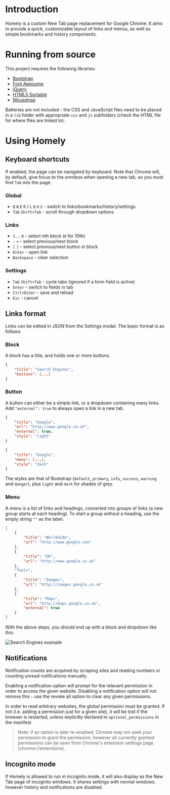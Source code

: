 Introduction
============

Homely is a custom New Tab page replacement for Google Chrome.  It aims to provide a quick, customizable layout of links and menus, as well as simple bookmarks and history components.


Running from source
===================

This project requires the following libraries:

* [Bootstrap](http://getboostrap.com)
* [Font Awesome](http://fontawesome.io)
* [jQuery](http://jquery.com)
* [HTML5 Sortable](http://farhadi.ir/projects/html5sortable/)
* [Mousetrap](http://craig.is/killing/mice)

Batteries are not included - the CSS and JavaScript files need to be placed in a `lib` folder with appropriate `css` and `js` subfolders (check the HTML file for where files are linked to).


Using Homely
============

Keyboard shortcuts
------------------

If enabled, the page can be navigated by keyboard.  Note that Chrome will, by default, give focus to the onmibox when opening a new tab, so you must first `Tab` into the page.

### Global

* `Q` `W` `E` `R` / `L` `B` `H` `S` - switch to links/bookmarks/history/settings
* `Tab` `Shift+Tab` - scroll through dropdown options

### Links

* `1` ... `0` - select nth block (`0` for 10th)
* `-` `=` - select previous/next block
* `[` `]` - select previous/next button in block
* `Enter` - open link
* `Backspace` - clear selection

### Settings

* `Tab` `Shift+Tab` - cycle tabs (ignored if a form field is active)
* `Enter` - switch to fields in tab
* `Ctrl+Enter` - save and reload
* `Esc` - cancel

Links format
------------

Links can be edited in JSON from the Settings modal.  The basic format is as follows:

### Block

A block has a title, and holds one or more buttons.

```json
{
    "title": "Search Engines",
    "buttons": [...]
}
```

### Button

A button can either be a simple link, or a dropdown containing many links.  Add `"external": true` to always open a link in a new tab.

```json
{
    "title": "Google",
    "url": "http://www.google.co.uk",
    "external": true,
    "style": "light"
}
```

```json
{
    "title": "Google",
    "menu": [...],
    "style": "dark"
}
```

The styles are that of Bootstrap (`default`, `primary`, `info`, `success`, `warning` and `danger`), plus `light` and `dark` for shades of grey.

### Menu

A menu is a list of links and headings, converted into groups of links (a new group starts at each heading).  To start a group without a heading, use the empty string `""` as the label.

```json
[
    {
        "title": "Worldwide",
        "url": "http://www.google.com"
    },
    {
        "title": "UK",
        "url": "http://www.google.co.uk"
    },
    "Tools",
    {
        "title": "Images",
        "url": "http://images.google.co.uk"
    },
    {
        "title": "Maps",
        "url": "http://maps.google.co.uk",
        "external": true
    }
]
```

With the above steps, you should end up with a block and dropdown like this:

![Search Engines example](http://i.imgur.com/V6jkCoj.png)

Notifications
-------------

Notification counts are acquired by scraping sites and reading numbers or counting unread notifications manually.

Enabling a notification option will prompt for the relevant permission in order to access the given website.  Disabling a notification option will not remove this - use the revoke all option to clear any given permissions.

In order to read arbitrary websites, the global permission must be granted.  If not (i.e. adding a permission just for a given site), it will be lost if the browser is restarted, unless explicitly declared in `optional_permissions` in the manifest.

> Note: if an option is later re-enabled, Chrome may not seek your permission to grant the permission, however all currently granted permissions can be seen from Chrome's extension settings page (chrome://extensions).

Incognito mode
--------------

If Homely is allowed to run in incognito mode, it will also display as the New Tab page of incognito windows.  It shares settings with normal windows, however history and notifications are disabled.
